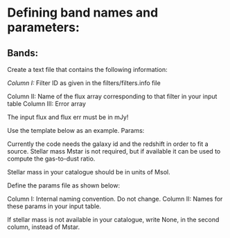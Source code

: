 # Defining band names and parameters: 

Bands:
-----

Create a text file that contains the following information:

*Column I:* Filter ID as given in the filters/filters.info file

Column II: Name of the flux array corresponding to that filter in your input table
Column III: Error array

The input flux and flux err must be in mJy!

Use the template below as an example.
Params:

Currently the code needs the galaxy id and the redshift in order to fit a source.
Stellar mass Mstar is not required, but if available it can be used to compute the gas-to-dust ratio.

Stellar mass in your catalogue should be in units of Msol.

Define the params file as shown below:

Column I: Internal naming convention. Do not change.
Column II: Names for these params in your input table.

If stellar mass is not available in your catalogue, write None, in the second column, instead of Mstar. 


  
